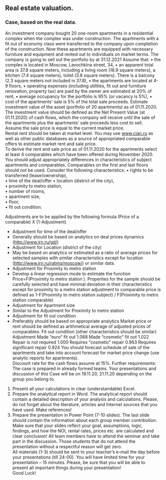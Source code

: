 ## Real estate valuation. 
### Case, based on the real data. 
An investment company bought 20 one-room apartments in a residential complex when the complex was under construction. The apartments with a fit out of economy class were transferred to the company upon completion of the construction. Now these apartments are equipped with necessary furniture and equipment and rented out to individuals on market terms. The company is going to sell out the portfolio by at 31.12.2021  Assume that: 
•	the complex is located in Moscow, Lavochkina street, 34, 
•	an apparent total area is 37.8 square meters, including a living room (18.9 square meters), a kitchen (7.4 square meters), toilet (3.6 square meters).  There is a balcony (2.3 square meters not included in 37.8), 
•	the apartments are located at 4-9 floors, 
•	operating expenses (including utilities, fit out and furniture renovation, property tax) are paid by the owner are estimated at 20% of rent, 
•	average occupancy for the portfolio is 95% (or vacancy is 5%), 
•	cost of the apartments’ sale is 5% of the total sale proceeds. 
Estimate investment value of the asset (portfolio of 20 apartments) as of 01.11.2020.  
The investment value should be defined as the Net Present Value (at 01.11.2020) of cash flows, which the company will receive until the sale of the apartments plus the apartments’ sale proceeds less cost to sell.  
Assume the sale price is equal to the current market price.  
Rental rent should be taken at market level. You may use www.cian.ru as well as other public databases as a source of appropriated comparable offers to estimate market rent and sale price.  
To derive the rent and sale price as of 01.11.2020 for the apartments select at least 4 comparables which have been offered during November 2020.   
You should adjust appropriately differences in characteristics of subject apartments and comparables. Comparables on the first and last floors should not be used. 
Consider the following characteristics: 
•	rights to be transferred (lease/ownership),  
•	time of the deal/offer 
•	location (district of the city),  
•	proximity to metro station,  
•	number of rooms,  
•	apartment size,  
•	floor,  
•	fit out condition. 
 
Adjustments are to be applied by the following formula 
(Price of a comparable) X (1-Adjustment) 
- Adjustment for time of the deal/offer 
- Generally should be based on analytics on deal prices dynamics (http://www.irn.ru/gd/)  
- Adjustment for Location (district of the city) 
- May be based on analytics or estimated as a ratio of average prices for selected samples with similar characteristics except for location (http://www.irn.ru/rating/moscow/) or similar data. 
- Adjustment for Proximity to metro station 
- Develop a linear regression mode to estimate the function Price=F(Proximity to metro station ). Properties for the sample should be carefully selected and have minimal deviation in their characteristics except for proximity to a metro station adjustment to comparable price is defined as 
1-F(Proximity to metro station subject) / F(Proximity to metro station comparable) 
- Adjustment for Apartment size 
- Similar to the Adjustment for Proximity to metro station 
- Adjustment for fit out condition 
- Preferably should be based on appropriate analytics 
Market price or rent should be defined as arithmetical average of adjusted prices of comparables. 
Fit out condition (other characteristics should be similar) 	Adjustment 
Made “euro” fit out 	1.068 
Made “cosmetic” fit out 	1.022 
Repair is not required 	1.000 
Requires “cosmetic” repair 	0.963 
Requires significant repair 	0.924 
You should forecast schedule of sale of the apartments and take into account forecast for market price change (use analytic reports for apartments).   
Discount rate for the cash flows assume at 15%. 
Further requirements: 
The case is prepared in already formed teams. Your presentations and discussion of this Case will be on 19.11.20, 21.11.20 depending on the group you belong to. 
1.	Present all your calculations in clear (understandable) Excel. 
2.	Prepare the analytical report in Word. The analytical report should contain a detailed description of your analysis and calculations. Please, do not forget about the literature, articles and Internet sources that you have used. Make references! 
3.	Prepare the presentation in Power Point (7-10 slides). The last slide should contain the information about each group member contribution. Make sure that your slides reflect your goal, assumptions, logic, findings, and how the NOI, rental rates, prices etc. are calculated and clear conclusion! 
All team members have to attend the seminar and take part in the discussion. Those students that do not attend the presentation without a respectful reason will get zero.  
All materials (1-3) should be sent to your teacher’s e-mail the day before your presentations (till 24-00). 
You will have limited time for your presentation – 15 minutes. Please, be sure that you will be able to present all important things during your presentation!  
Good Luck! 
